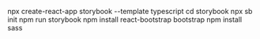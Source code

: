 npx create-react-app storybook --template typescript
cd storybook
npx sb init
npm run storybook
npm install react-bootstrap bootstrap
npm install sass